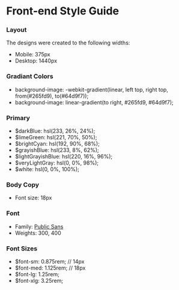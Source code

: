 # Front-end Style Guide

### Layout

The designs were created to the following widths:

- Mobile: 375px
- Desktop: 1440px

### Gradiant Colors

- background-image: -webkit-gradient(linear, left top, right top, from(#265fd9), to(#64d9f7));
- background-image: linear-gradient(to right, #265fd9, #64d9f7);

### Primary

- $darkBlue: hsl(233, 26%, 24%);
- $limeGreen: hsl(221, 70%, 50%);
- $brightCyan: hsl(192, 90%, 68%);
- $grayishBlue: hsl(233, 8%, 62%);
- $lightGrayishBlue: hsl(220, 16%, 96%);
- $veryLightGray: hsl(0, 0%, 98%);
- $white: hsl(0, 0%, 100%);

### Body Copy

- Font size: 18px

### Font

- Family: [Public Sans](https://fonts.google.com/specimen/Public+Sans)
- Weights: 300, 400

### Font Sizes

- $font-sm: 0.875rem; // 14px
- $font-med: 1.125rem; // 18px
- $font-lg: 1.25rem;
- $font-xlg: 3.25rem;